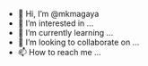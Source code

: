 - 👋 Hi, I’m @mkmagaya
- 👀 I’m interested in ...
- 🌱 I’m currently learning ...
- 💞️ I’m looking to collaborate on ...
- 📫 How to reach me ...

<!---
mkmagaya/mkmagaya is a ✨ special ✨ repository because its `README.md` (this file) appears on your GitHub profile.
You can click the Preview link to take a look at your changes.
--->

